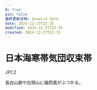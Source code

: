 ```yaml
---
Q: true
pin: false
最終更新日時: Invalid date
date: 2024-12-27T22:35
modified: 2024-12-27T22:35
created: 2024-12-27T22:35
---
```

# 日本海寒帯気団収束帯

JPCZ

長白山脈や白頭山に偏西風がぶつかる。